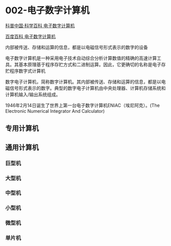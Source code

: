 # 002-电子数字计算机

[科普中国·科学百科  电子数字计算机](https://baike.baidu.com/item/电子数字计算机?fromModule=lemma_search-box)

[百度百科 电子数字计算机](https://baike.baidu.com/item/数字电子计算机/5500710?fr=ge_ala)

内部被传送、存储和运算的信息，都是以电磁信号形式表示的数字的设备

电子数字计算机是一种采用电子技术自动综合分析计算数值的精确的高速计算工具。其基本原理基于程序存贮方式和二进制运算。因此，它更确切的名称是电子存贮程序数字式计算机

数字电子计算机，简称数字计算机。其内部被传送、存储和运算的信息，都是以电磁信号形式表示的数字。典型的数字电子计算机由中央处理器、计算机存储系统和计算机输入/输出系统组成。

1946年2月14日诞生了世界上第一台电子数字计算机ENIAC（埃尼阿克）。(The Electronic Numerical Integrator And Calculator)

## 专用计算机

##  通用计算机

### 巨型机
### 大型机
### 中型机
### 小型机
### 微型机
### 单片机